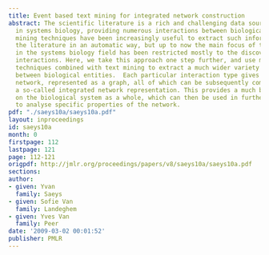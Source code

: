 ```yaml
---
title: Event based text mining for integrated network construction
abstract: The scientific literature is a rich and challenging data source for research
  in systems biology, providing numerous interactions between biological entities.  Text
  mining techniques have been increasingly useful to extract such information from
  the literature in an automatic way, but up to now the main focus of text mining
  in the systems biology field has been restricted mostly to the discovery of protein-protein
  interactions. Here, we take this approach one step further, and use machine learning
  techniques combined with text mining to extract a much wider variety of interactions
  between biological entities.  Each particular interaction type gives rise to a separate
  network, represented as a graph, all of which can be subsequently combined to yield
  a so-called integrated network representation. This provides a much broader view
  on the biological system as a whole, which can then be used in further investigations
  to analyse specific properties of the network.
pdf: "./saeys10a/saeys10a.pdf"
layout: inproceedings
id: saeys10a
month: 0
firstpage: 112
lastpage: 121
page: 112-121
origpdf: http://jmlr.org/proceedings/papers/v8/saeys10a/saeys10a.pdf
sections: 
author:
- given: Yvan
  family: Saeys
- given: Sofie Van
  family: Landeghem
- given: Yves Van
  family: Peer
date: '2009-03-02 00:01:52'
publisher: PMLR
---
```

